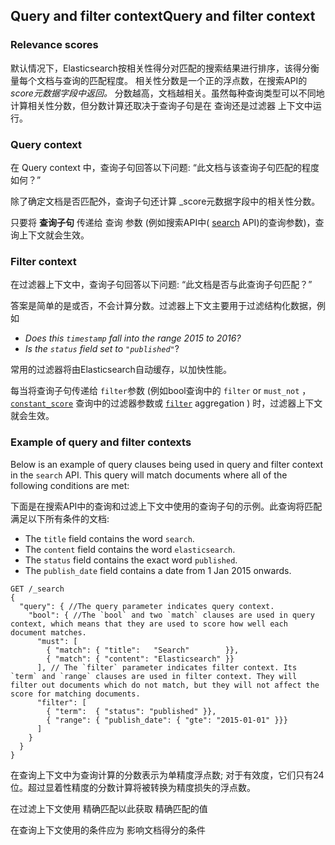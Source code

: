 ## Query and filter contextQuery and filter context

### Relevance scores



默认情况下，Elasticsearch按相关性得分对匹配的搜索结果进行排序，该得分衡量每个文档与查询的匹配程度。
相关性分数是一个正的浮点数，在搜索API的 _score元数据字段中返回。_ 分数越高，文档越相关。虽然每种查询类型可以不同地计算相关性分数，但分数计算还取决于查询子句是在  查询还是过滤器  上下文中运行。



### Query context

在 Query context  中，查询子句回答以下问题: “此文档与该查询子句匹配的程度如何？” 

除了确定文档是否匹配外，查询子句还计算 _score元数据字段中的相关性分数。

只要将 **查询子句**  传递给  查询 参数 (例如搜索API中( [search](https://www.elastic.co/guide/en/elasticsearch/reference/7.10/search-search.html#request-body-search-query) API)的查询参数)，查询上下文就会生效。



### Filter context

在过滤器上下文中，查询子句回答以下问题: “此文档是否与此查询子句匹配？” 

答案是简单的是或否，不会计算分数。过滤器上下文主要用于过滤结构化数据，例如

- *Does this `timestamp` fall into the range 2015 to 2016?*
- *Is the `status` field set to `"published"`*?

常用的过滤器将由Elasticsearch自动缓存，以加快性能。



每当将查询子句传递给 `filter`参数 (例如bool查询中的  `filter` or `must_not` ， [`constant_score`](https://www.elastic.co/guide/en/elasticsearch/reference/7.10/query-dsl-constant-score-query.html)  查询中的过滤器参数或 [`filter`](https://www.elastic.co/guide/en/elasticsearch/reference/7.10/search-aggregations-bucket-filter-aggregation.html) aggregation ) 时，过滤器上下文就会生效。



### Example of query and filter contexts

Below is an example of query clauses being used in query and filter context in the `search` API. This query will match documents where all of the following conditions are met:

下面是在搜索API中的查询和过滤上下文中使用的查询子句的示例。此查询将匹配满足以下所有条件的文档: 

- The `title` field contains the word `search`.
- The `content` field contains the word `elasticsearch`.
- The `status` field contains the exact word `published`.
- The `publish_date` field contains a date from 1 Jan 2015 onwards.

```console
GET /_search
{
  "query": { //The query parameter indicates query context.
    "bool": { //The `bool` and two `match` clauses are used in query context, which means that they are used to score how well each document matches.
      "must": [
        { "match": { "title":   "Search"        }},
        { "match": { "content": "Elasticsearch" }}
      ], // The `filter` parameter indicates filter context. Its `term` and `range` clauses are used in filter context. They will filter out documents which do not match, but they will not affect the score for matching documents.
      "filter": [ 
        { "term":  { "status": "published" }},
        { "range": { "publish_date": { "gte": "2015-01-01" }}}
      ]
    }
  }
}
```



在查询上下文中为查询计算的分数表示为单精度浮点数; 对于有效度，它们只有24位。超过显着性精度的分数计算将被转换为精度损失的浮点数。

在过滤上下文使用 精确匹配以此获取 精确匹配的值

在查询上下文使用的条件应为 影响文档得分的条件

